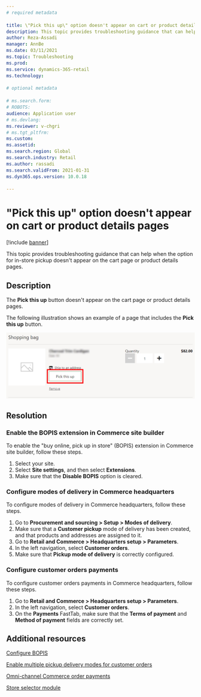 ```yaml
---
# required metadata

title: \"Pick this up\" option doesn't appear on cart or product details pages
description: This topic provides troubleshooting guidance that can help when the option for in-store pickup doesn't appear on the cart page or product details pages.
author: Reza-Assadi
manager: AnnBe
ms.date: 03/11/2021
ms.topic: Troubleshooting
ms.prod: 
ms.service: dynamics-365-retail
ms.technology: 

# optional metadata

# ms.search.form: 
# ROBOTS: 
audience: Application user
# ms.devlang: 
ms.reviewer: v-chgri
# ms.tgt_pltfrm: 
ms.custom: 
ms.assetid: 
ms.search.region: Global
ms.search.industry: Retail
ms.author: rassadi
ms.search.validFrom: 2021-01-31
ms.dyn365.ops.version: 10.0.18

---
```


# "Pick this up" option doesn't appear on cart or product details pages

[!include [banner](../../includes/banner.md)]

This topic provides troubleshooting guidance that can help when the option for in-store pickup doesn't appear on the cart page or product details pages.

## Description

The **Pick this up** button doesn't appear on the cart page or product details pages.

The following illustration shows an example of a page that includes the **Pick this up** button.

![Pick this up button](media/pickup-button-missing.jpg)

## Resolution

### Enable the BOPIS extension in Commerce site builder

To enable the "buy online, pick up in store" (BOPIS) extension in Commerce site builder, follow these steps.

1. Select your site.
1. Select **Site settings**, and then select **Extensions**.
1. Make sure that the **Disable BOPIS** option is cleared.

### Configure modes of delivery in Commerce headquarters

To configure modes of delivery in Commerce headquarters, follow these steps.

1. Go to **Procurement and sourcing \> Setup \> Modes of delivery**.
1. Make sure that a **Customer pickup** mode of delivery has been created, and that products and addresses are assigned to it.
1. Go to **Retail and Commerce \> Headquarters setup \> Parameters**.
1. In the left navigation, select **Customer orders**.
1. Make sure that **Pickup mode of delivery** is correctly configured.

### Configure customer orders payments

To configure customer orders payments in Commerce headquarters, follow these steps.

1. Go to **Retail and Commerce \> Headquarters setup \> Parameters**.
1. In the left navigation, select **Customer orders**.
1. On the **Payments** FastTab, make sure that the **Terms of payment** and **Method of payment** fields are correctly set.

## Additional resources

[Configure BOPIS](../cpe-bopis.md)

[Enable multiple pickup delivery modes for customer orders](../multiple-pickup-modes.md)

[Omni-channel Commerce order payments](../dev-itpro/commerce-payments.md)

[Store selector module](../store-selector.md)
